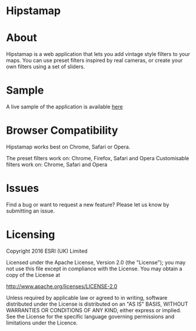 # **Hipstamap**

# About

Hipstamap is a web application that lets you add vintage style filters to your maps. You can use preset filters inspired by real cameras, or create your own filters using a set of sliders. 

# Sample

A live sample of the application is available [here](http://bit.ly/1QmKHOL)

# Browser Compatibility

Hipstamap works best on Chrome, Safari or Opera. 

The preset filters work on: Chrome, Firefox, Safari and Opera
Customisable filters work on: Chrome, Safari and Opera

# Issues

Find a bug or want to request a new feature? Please let us know by submitting an issue.

# Licensing

Copyright 2016 ESRI (UK) Limited

Licensed under the Apache License, Version 2.0 (the "License"); you may not use this file except in compliance with the License. You may obtain a copy of the License at

http://www.apache.org/licenses/LICENSE-2.0

Unless required by applicable law or agreed to in writing, software distributed under the License is distributed on an "AS IS" BASIS, WITHOUT WARRANTIES OR CONDITIONS OF ANY KIND, either express or implied. See the License for the specific language governing permissions and limitations under the Licence.
